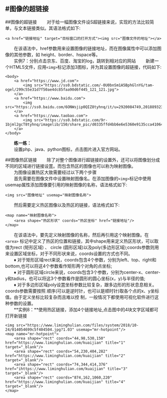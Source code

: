 #图像的超链接
---
##图像的超链接
&emsp;&emsp;对于给一幅图像文件设S超链接来说，实现的方法比较简单，与文本链接类似。其语法格式如下:
```
<a href="链接地址" target="目标窗口的打开方式"><img src="图像文件的地址"></a>
```
&emsp;&emsp;在该语法中，href参数用来设置图像的链接地址，而在图像属性中可以添加图像的其他参数，如 height、border、hspace等。   
&emsp;&emsp;实例7：分别点击京东、百度、淘宝的log，跳转到相对应的网站
&emsp;&emsp;新建一个HTML5文件，应用```<img>```标记添加3图标，并为其设置图像的超链接，代码如下:
```
<body>
	<a href="https://www.jd.com">
		<img src="https://ss0.bdstatic.com/-0U0bnSm1A5BphGlnYG/tam-ogel/299c55e31d7f50ae4dc85faa90d6f445_121_121.jpg">
	</a>
	<a href="https://www.baidu.com">
		<img src="https://ss0.baidu.com/6ONWsjip0QIZ8tyhnq/it/u=2920084749,2018893236&fm=58&s=39C718720E8EBE011B398BAC0300F024&bpow=121&bpoh=75">
	</a>	
	<a href="https://www.taobao.com">
		<img src="https://ss0.bdstatic.com/9r-1bjml2gcT8tyhnq/imagelib/150/share_pic/d0335ffd4bb6e6e5360e9135cca41064.jpg">
	</a>	
</body>
```
&emsp;&emsp;**练一练：**  
&emsp;&emsp;设置php、java、python图标，点击图片进入官方网站。

##图像热区链接
&emsp;&emsp;除了对整个图像进行超链接的设置外，还可以将图像划分成不同的区域进行链接设罝。而包含热区的图像也可以称为映射图像。  
&emsp;&emsp;为图像设置热区大致需要经过以下两个步骤  
&emsp;&emsp;首先需要在图像文件中设置映射图像名。在添加图像的```<img>```标记中使用usemap属性添加图像要引用的映射图像的名称，语法格式如下:
```
<img src="图像地址" usemap="映射图像名称">
```
&emsp;&emsp;然后需要定义热区图像以及热区的链接，语法格式如下:
```
<map name="映射图像名称">
	<area shape="热区形状" coords="热区坐标" href="链接地址"/>
</map>
```
&emsp;&emsp;在该语法中，要先定义映射图像的名称，然后再引用这个映射图像。在```<area>```  标记中定义了热区的位置和链接，其中shape用来定义热区形状，可以取值为rect (矩形区域) 、 circle (圆形区域)以及poly(多边形区域);coords参数则用来设置区域坐标，对于不同形状来说，coords设置的方式也不同。  
&emsp;&emsp;♦ 对于矩形区域rect来说，coords包含4个参数，分别为left、top、right和bottom,也可以将这4个参数看作矩形两个对角的点坐标;  
&emsp;&emsp;♦ 对于圆形区域circle来说，coords包含3个参数，分别为center-x、center-y和tadius，也可以将这3个参数看作是圆形的圆心坐标(x，y)与半径的值;  
&emsp;&emsp;♦ 对于多边形区域poly设罝坐标参数比较复杂，跟多边形的形状息息相关。coords参数需要按照 顺序(可以是逆时针，也可以是顺时针)取各个点的x、y坐标值。由于定义坐标比较复杂而且难以控 制，一般情况下都使用可视化软件进行这种参数的设置。  
&emsp;&emsp;**实例8：**使用热区链接，添加4个链接地址,点击图中的4块文字区域都可打开新链接
```
<img src="https://www.liminghulian.com/files/system/2018/10-24/014054699c5f404504.jpg?1.03" usemap="mr-hotpoint"/> 
<map name="mr-hotpoint">
	<area shape="rect" coords="44,98,530,150" href="https://www.liminghulian.com/kuaijian" title="1" target="_blank"/>
	<area shape="rect" coords="54,230,404,282" href="https://www.liminghulian.com/kuaijian" title="2" target="_blank"/>
	<area shape="rect" coords="74,344,414,376" href="ihttps://www.liminghulian.com/kuaijian" title="3" target="_blank"/>
	<area shape="rect" coords="874,162,1060,220" href="https://www.liminghulian.com/kuaijian" title="4" target="_blank"/>
</map>

```
































